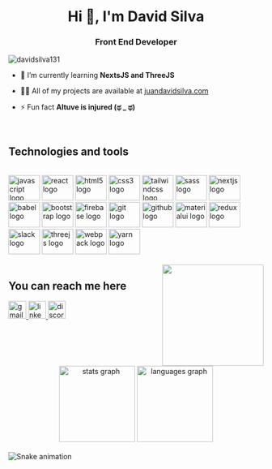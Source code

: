 <h1 align="center">Hi 👋, I'm David Silva</h1>
<h3 align="center">Front End Developer</h3>

<p align="left"> <img src="https://komarev.com/ghpvc/?username=davidsilva131&label=Profile%20views&color=0e75b6&style=flat" alt="davidsilva131" /> </p>

- 🌱 I’m currently learning **NextsJS and ThreeJS**

- 👨‍💻 All of my projects are available at [juandavidsilva.com](juandavidsilva.com)

- ⚡ Fun fact **Altuve is injured (ಥ _ ಥ)**

<br clear="both">

<h2 align="left">Technologies and tools</h2>
<br clear="both">

<div align="left">
  <img src="https://cdn.jsdelivr.net/gh/devicons/devicon/icons/javascript/javascript-original.svg" height="50" width="62" alt="javascript logo"  />
  <img src="https://cdn.jsdelivr.net/gh/devicons/devicon/icons/react/react-original.svg" height="50" width="62" alt="react logo"  />
  <img src="https://cdn.jsdelivr.net/gh/devicons/devicon/icons/html5/html5-original.svg" height="50" width="62" alt="html5 logo"  />
  <img src="https://cdn.jsdelivr.net/gh/devicons/devicon/icons/css3/css3-original.svg" height="50" width="62" alt="css3 logo"  />
  <img src="https://cdn.jsdelivr.net/gh/devicons/devicon/icons/tailwindcss/tailwindcss-original-wordmark.svg" height="50" width="62" alt="tailwindcss logo"  />
  <img src="https://cdn.jsdelivr.net/gh/devicons/devicon/icons/sass/sass-original.svg" height="50" width="62" alt="sass logo"  />
  <img src="https://cdn.jsdelivr.net/gh/devicons/devicon/icons/nextjs/nextjs-original.svg" height="50" width="62" alt="nextjs logo"  />
  <img src="https://cdn.jsdelivr.net/gh/devicons/devicon/icons/babel/babel-original.svg" height="50" width="62" alt="babel logo"  />
  <img src="https://cdn.jsdelivr.net/gh/devicons/devicon/icons/bootstrap/bootstrap-original.svg" height="50" width="62" alt="bootstrap logo"  />
  <img src="https://cdn.jsdelivr.net/gh/devicons/devicon/icons/firebase/firebase-plain.svg" height="50" width="62" alt="firebase logo"  />
  <img src="https://cdn.jsdelivr.net/gh/devicons/devicon/icons/git/git-original.svg" height="50" width="62" alt="git logo"  />
  <img src="https://cdn.jsdelivr.net/gh/devicons/devicon/icons/github/github-original.svg" height="50" width="62" alt="github logo"  />
  <img src="https://cdn.jsdelivr.net/gh/devicons/devicon/icons/materialui/materialui-original.svg" height="50" width="62" alt="materialui logo"  />
  <img src="https://cdn.jsdelivr.net/gh/devicons/devicon/icons/redux/redux-original.svg" height="50" width="62" alt="redux logo"  />
  <img src="https://cdn.jsdelivr.net/gh/devicons/devicon/icons/slack/slack-original.svg" height="50" width="62" alt="slack logo"  />
  <img src="https://cdn.jsdelivr.net/gh/devicons/devicon/icons/threejs/threejs-original.svg" height="50" width="62" alt="threejs logo"  />
  <img src="https://cdn.jsdelivr.net/gh/devicons/devicon/icons/webpack/webpack-original.svg" height="50" width="62" alt="webpack logo"  />
  <img src="https://cdn.jsdelivr.net/gh/devicons/devicon/icons/yarn/yarn-original.svg" height="50" width="62" alt="yarn logo"  />
</div>
<br clear="both">

<img align="right" height="200" src="https://media.giphy.com/media/LPTegANtUe1TvILxpi/giphy.gif"  />

<h2 align="left">You can reach me here</h2>
<div align="left">
  <a href="juansilvac131@gmail.com" target="_blank">
    <img src="https://img.shields.io/static/v1?message=Gmail&logo=gmail&label=&color=D14836&logoColor=white&labelColor=&style=for-the-badge" height="35" alt="gmail logo"  />
  </a>
  <a href="https://www.linkedin.com/in/juan-david-silva-contreras-aa3091251/" target="_blank">
    <img src="https://img.shields.io/static/v1?message=LinkedIn&logo=linkedin&label=&color=0077B5&logoColor=white&labelColor=&style=for-the-badge" height="35" alt="linkedin logo"  />
  </a>
  <a href="Silva#2382" target="_blank">
    <img src="https://img.shields.io/static/v1?message=Discord&logo=discord&label=&color=7289DA&logoColor=white&labelColor=&style=for-the-badge" height="35" alt="discord logo"  />
  </a>
</div>
<br clear="both">

<div align="center">
  <img src="https://github-readme-stats.vercel.app/api?username=davidsilva131&hide_title=false&hide_rank=false&show_icons=true&include_all_commits=true&count_private=true&disable_animations=false&theme=tokyonight&locale=en&hide_border=false" height="150" alt="stats graph"  />
  <img src="https://github-readme-stats.vercel.app/api/top-langs?username=davidsilva131&locale=en&hide_title=false&layout=compact&card_width=320&langs_count=4&theme=dracula&hide_border=false" height="150" alt="languages graph"  />
</div>
<br clear="both">

<img src="https://raw.githubusercontent.com/davidsilva131/davidsilva131/blob/output/snake.svg" alt="Snake animation" />
